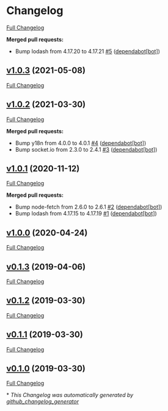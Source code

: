 # Changelog

[Full Changelog](https://github.com/dekelev/feathers-kong/compare/v1.0.3...HEAD)

**Merged pull requests:**

- Bump lodash from 4.17.20 to 4.17.21 [\#5](https://github.com/dekelev/feathers-kong/pull/5) ([dependabot[bot]](https://github.com/apps/dependabot))

## [v1.0.3](https://github.com/dekelev/feathers-kong/tree/v1.0.3) (2021-05-08)

[Full Changelog](https://github.com/dekelev/feathers-kong/compare/v1.0.2...v1.0.3)

## [v1.0.2](https://github.com/dekelev/feathers-kong/tree/v1.0.2) (2021-03-30)

[Full Changelog](https://github.com/dekelev/feathers-kong/compare/v1.0.1...v1.0.2)

**Merged pull requests:**

- Bump y18n from 4.0.0 to 4.0.1 [\#4](https://github.com/dekelev/feathers-kong/pull/4) ([dependabot[bot]](https://github.com/apps/dependabot))
- Bump socket.io from 2.3.0 to 2.4.1 [\#3](https://github.com/dekelev/feathers-kong/pull/3) ([dependabot[bot]](https://github.com/apps/dependabot))

## [v1.0.1](https://github.com/dekelev/feathers-kong/tree/v1.0.1) (2020-11-12)

[Full Changelog](https://github.com/dekelev/feathers-kong/compare/v1.0.0...v1.0.1)

**Merged pull requests:**

- Bump node-fetch from 2.6.0 to 2.6.1 [\#2](https://github.com/dekelev/feathers-kong/pull/2) ([dependabot[bot]](https://github.com/apps/dependabot))
- Bump lodash from 4.17.15 to 4.17.19 [\#1](https://github.com/dekelev/feathers-kong/pull/1) ([dependabot[bot]](https://github.com/apps/dependabot))

## [v1.0.0](https://github.com/dekelev/feathers-kong/tree/v1.0.0) (2020-04-24)

[Full Changelog](https://github.com/dekelev/feathers-kong/compare/v0.1.3...v1.0.0)

## [v0.1.3](https://github.com/dekelev/feathers-kong/tree/v0.1.3) (2019-04-06)

[Full Changelog](https://github.com/dekelev/feathers-kong/compare/v0.1.2...v0.1.3)

## [v0.1.2](https://github.com/dekelev/feathers-kong/tree/v0.1.2) (2019-03-30)

[Full Changelog](https://github.com/dekelev/feathers-kong/compare/v0.1.1...v0.1.2)

## [v0.1.1](https://github.com/dekelev/feathers-kong/tree/v0.1.1) (2019-03-30)

[Full Changelog](https://github.com/dekelev/feathers-kong/compare/v0.1.0...v0.1.1)

## [v0.1.0](https://github.com/dekelev/feathers-kong/tree/v0.1.0) (2019-03-30)

[Full Changelog](https://github.com/dekelev/feathers-kong/compare/bb2537f934fd878d5208f560e6fc7533db9d82d9...v0.1.0)



\* *This Changelog was automatically generated by [github_changelog_generator](https://github.com/github-changelog-generator/github-changelog-generator)*
